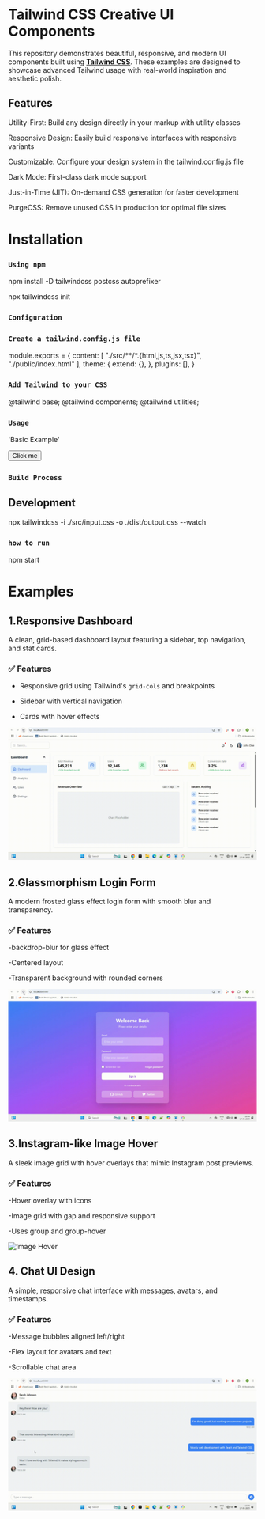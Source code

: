 #  Tailwind CSS Creative UI Components

This repository demonstrates beautiful, responsive, and modern UI components built using **[Tailwind CSS](https://tailwindcss.com/)**. These examples are designed to showcase advanced Tailwind usage with real-world inspiration and aesthetic polish.

## Features

Utility-First: Build any design directly in your markup with utility classes

Responsive Design: Easily build responsive interfaces with responsive variants

Customizable: Configure your design system in the tailwind.config.js file

Dark Mode: First-class dark mode support

Just-in-Time (JIT): On-demand CSS generation for faster development

PurgeCSS: Remove unused CSS in production for optimal file sizes

#  Installation

### `Using npm`

npm install -D tailwindcss postcss autoprefixer

npx tailwindcss init

### `Configuration`

### `Create a tailwind.config.js file`

 module.exports = {
  content: [
    "./src/**/*.{html,js,ts,jsx,tsx}",
    "./public/index.html"
  ],
  theme: {
    extend: {},
  },
  plugins: [],
}

### `Add Tailwind to your CSS`

@tailwind base;
@tailwind components;
@tailwind utilities;

### `Usage`
 'Basic Example'

<button class="bg-blue-500 hover:bg-blue-700 text-white font-bold py-2 px-4 rounded">
  Click me
</button>

### `Build Process`

## Development

npx tailwindcss -i ./src/input.css -o ./dist/output.css --watch

### `how to run` 
npm start

# Examples

## 1.Responsive Dashboard

A clean, grid-based dashboard layout featuring a sidebar, top navigation, and stat cards.
### ✅ Features
- Responsive grid using Tailwind's `grid-cols` and breakpoints

- Sidebar with vertical navigation

- Cards with hover effects

![Responsive Dashboard](./dashboard.gif)

## 2.Glassmorphism Login Form

A modern frosted glass effect login form with smooth blur and transparency.

 ### ✅ Features

-backdrop-blur for glass effect

-Centered layout

-Transparent background with rounded corners

![Login Form](./loginform.gif)

## 3.Instagram-like Image Hover

A sleek image grid with hover overlays that mimic Instagram post previews.
 
  ### ✅ Features

-Hover overlay with icons

-Image grid with gap and responsive support

-Uses group and group-hover

![Image Hover](./instaimagehover.gif)

## 4. Chat UI Design

A simple, responsive chat interface with messages, avatars, and timestamps.

 ### ✅ Features

 -Message bubbles aligned left/right

-Flex layout for avatars and text

-Scrollable chat area

![Chat UI Design](./chatuidesign.gif)
